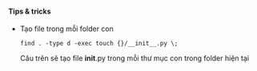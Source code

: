 #### Tips & tricks

- Tạo file trong mỗi folder con
  
  ```
  find . -type d -exec touch {}/__init__.py \;
  ```
  Câu trên sẽ tạo file ____init____.py trong mỗi thư mục con trong folder hiện tại